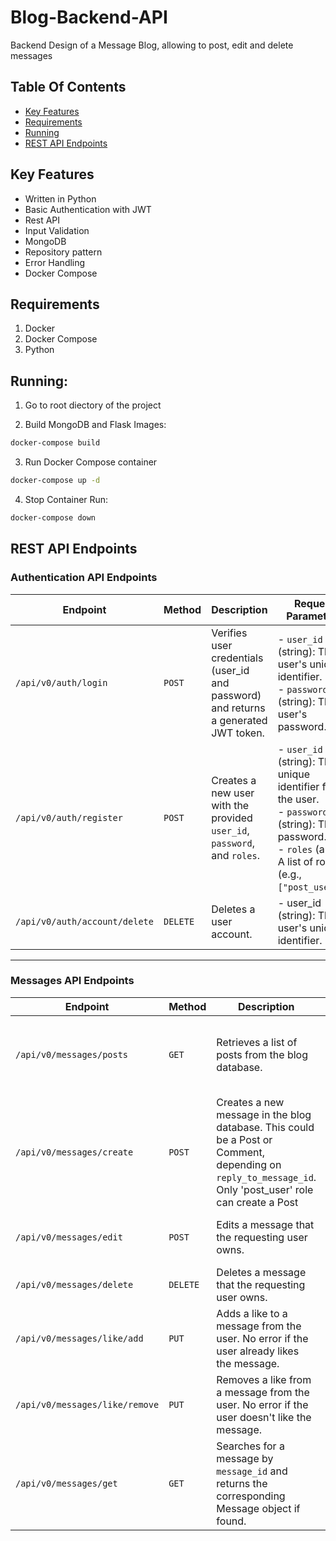 # Blog-Backend-API
Backend Design of a Message Blog, allowing to post, edit and delete messages 

## Table Of Contents
- [Key Features](#key-features)
- [Requirements](#requirements)
- [Running](#running)
- [REST API Endpoints](#rest-api-endpoints)

## Key Features
- Written in Python
- Basic Authentication with JWT
- Rest API
- Input Validation
- MongoDB
- Repository pattern
- Error Handling 
- Docker Compose

## Requirements
1. Docker
2. Docker Compose
3. Python

## Running:
1. Go to root diectory of the project

2. Build MongoDB and Flask Images:
```bash
docker-compose build
```
3. Run Docker Compose container
```bash
docker-compose up -d
```
4. Stop Container Run:
```bash
docker-compose down
```
## REST API Endpoints

### Authentication API Endpoints

| **Endpoint**                             | **Method**  | **Description**                                                                                             | **Request Parameters**                                                                                               |
|------------------------------------------|-------------|-------------------------------------------------------------------------------------------------------------|----------------------------------------------------------------------------------------------------------------------|
| `/api/v0/auth/login`                     | `POST`      | Verifies user credentials (user_id and password) and returns a generated JWT token.                          | - `user_id` (string): The user's unique identifier. <br> - `password` (string): The user's password.               |
| `/api/v0/auth/register`                  | `POST`      | Creates a new user with the provided `user_id`, `password`, and `roles`.                                      | - `user_id` (string): The unique identifier for the user. <br> - `password` (string): The password. <br> - `roles` (array): A list of roles (e.g., `["post_user"]`). |
| `/api/v0/auth/account/delete`            | `DELETE`    | Deletes a user account.                                                                        | - user_id (string): The user's unique identifier.                                                                                                                |

---

### Messages API Endpoints

| **Endpoint**                             | **Method**  | **Description**                                                                                             | **Request Parameters**                                                                                               |
|------------------------------------------|-------------|-------------------------------------------------------------------------------------------------------------|----------------------------------------------------------------------------------------------------------------------|
| `/api/v0/messages/posts`                | `GET`       | Retrieves a list of posts from the blog database.                                                            | - `start_index` (integer, optional): The index to start retrieving posts from (default is `0`). <br> - `limit` (integer, optional): The number of posts to return (default is `input_validation.POSTS_GET_LIMIT`).                                                                                                                |
| `/api/v0/messages/create`               | `POST`      | Creates a new message in the blog database. This could be a Post or Comment, depending on `reply_to_message_id`. Only 'post_user' role can create a Post | - `content` (string): The content of the message. <br> - `reply_to_message_id` (optional, string): The message ID being replied to. |
| `/api/v0/messages/edit`                 | `POST`      | Edits a message that the requesting user owns.                                                                | - `message_id` (string): The ID of the message to edit. <br> - `content` (string): The updated message content.     |
| `/api/v0/messages/delete`               | `DELETE`    | Deletes a message that the requesting user owns.                                                              | - `message_id` (string): The ID of the message to delete.                                                            |
| `/api/v0/messages/like/add`             | `PUT`       | Adds a like to a message from the user. No error if the user already likes the message.                      | - `message_id` (string): The ID of the message to like.                                                              |
| `/api/v0/messages/like/remove`          | `PUT`       | Removes a like from a message from the user. No error if the user doesn't like the message.                   | - `message_id` (string): The ID of the message to remove the like from.                                               |
| `/api/v0/messages/get`                  | `GET`       | Searches for a message by `message_id` and returns the corresponding Message object if found.                | - `message_id` (string): The ID of the message to search for.                                                         |
